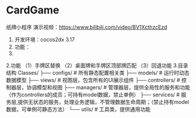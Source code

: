 # CardGame
纸牌小程序
演示视频：https://www.bilibili.com/video/BV1XcthzcEzd

 1.  开发环境：cocos2dx 3.17
 2. 功能：
 3. 


2.功能
（1）手牌区替换
（2）桌面牌和手牌区顶部牌匹配
（3）回退功能
3.目录结构
Classes/
├── configs/    # 所有静态配置相关类
├── models/    # 运行时动态数据模型
├── views/     # 视图层，包含所有的UI展示组件
├── controllers/  # 控制器层，协调模型和视图
├── managers/  # 管理器层，提供全局性的服务和功能（作为controllers的成员；可持有model数据，禁止单例）
├── services/  # 服务层,提供无状态的服务，处理业务逻辑，不管理数据生命周期；（禁止持有model数据，可单例可静态方法）
└── utils/  # 工具类，提供通用功能
<!--stackedit_data:
eyJoaXN0b3J5IjpbNDU4NzE3ODI4XX0=
-->